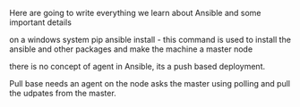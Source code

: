 Here are going to write everything we learn about Ansible and some important details

on a windows system pip ansible install - this command is used to install the ansible and other packages and make the machine a master node

there is no concept of agent in Ansible, its a push based deployment.

Pull base needs an agent on the node asks the master using polling and pull the udpates from the master.
